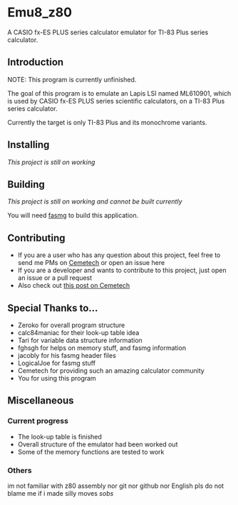 # Emu8_z80
A CASIO fx-ES PLUS series calculator emulator for TI-83 Plus series calculator.

## Introduction
NOTE: This program is currently unfinished.

The goal of this program is to emulate an Lapis LSI named ML610901, which is used by CASIO fx-ES PLUS series scientific calculators, on a TI-83 Plus series calculator.

Currently the target is only TI-83 Plus and its monochrome variants.

## Installing
*This project is still on working*

## Building
*This project is still on working and cannot be built currently*

You will need [fasmg](http://flatassembler.net/index.php) to build this application.

## Contributing
* If you are a user who has any question about this project, feel free to send me PMs on [Cemetech](https://www.cemetech.net) or open an issue here
* If you are a developer and wants to contribute to this project, just open an issue or a pull request
* Also check out [this post on Cemetech](http://ceme.tech/p298849)

## Special Thanks to...
* Zeroko for overall program structure
* calc84maniac for their look-up table idea
* Tari for variable data structure information
* fghsgh for helps on memory stuff, and fasmg information
* jacobly for his fasmg header files
* LogicalJoe for fasmg stuff
* Cemetech for providing such an amazing calculator community
* You for using this program

## Miscellaneous

### Current progress

* The look-up table is finished
* Overall structure of the emulator had been worked out
* Some of the memory functions are tested to work

### Others
im not familiar with z80 assembly nor git nor github nor English pls do not blame me if i made silly moves *sobs*